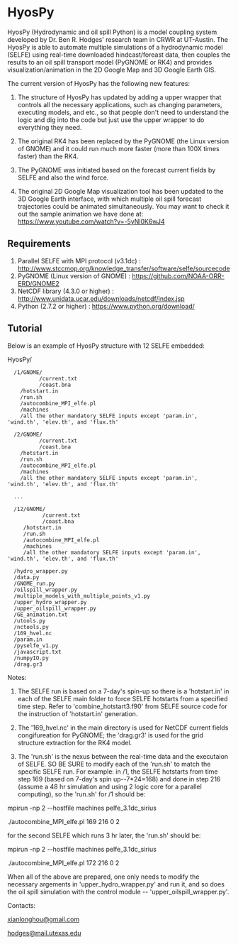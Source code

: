HyosPy
======

HyosPy (Hydrodynamic and oil spill Python) is a model coupling system developed by Dr. Ben R. Hodges' research team in CRWR at UT-Austin. The HyosPy is able to automate multiple simulations of a hydrodynamic model (SELFE) using real-time downloaded hindcast/foreast data, then couples the results to an oil spill transport model (PyGNOME or RK4) and provides visualization/animation in the 2D Google Map and 3D Google Earth GIS.

The current version of HyosPy has the following new features:

1. The structure of HyosPy has updated by adding a upper wrapper that controls all the necessary applications, such as changing parameters, executing models, and etc., so that people don't need to understand the logic and dig into the code but just use the upper wrapper to do everything they need.

2. The original RK4 has been replaced by the PyGNOME (the Linux version of GNOME) and it could run much more faster (more than 100X times faster) than the RK4.

3. The PyGNOME was initiated based on the forecast current fields by SELFE and also the wind force.

4. The original 2D Google Map visualization tool has been updated to the 3D Google Earth interface, with which multiple oil spill forecast trajectories could be animated simultaneously. You may want to check it out the sample animation we have done at: https://www.youtube.com/watch?v=-5yNl0K6wJ4

Requirements
-----
1. Parallel SELFE with MPI protocol (v3.1dc) : http://www.stccmop.org/knowledge_transfer/software/selfe/sourcecode
2. PyGNOME (Linux version of GNOME) : https://github.com/NOAA-ORR-ERD/GNOME2
3. NetCDF library (4.3.0 or higher) : http://www.unidata.ucar.edu/downloads/netcdf/index.jsp
4. Python (2.7.2 or higher) : https://www.python.org/download/

Tutorial
--------
Below is an example of HyosPy structure with 12 SELFE embedded:


HyosPy/

      /1/GNOME/
              /current.txt
              /coast.bna
        /hotstart.in
        /run.sh
        /autocombine_MPI_elfe.pl
        /machines
        /all the other mandatory SELFE inputs except 'param.in', 'wind.th', 'elev.th', and 'flux.th'
        
      /2/GNOME/
              /current.txt
              /coast.bna
        /hotstart.in
        /run.sh
        /autocombine_MPI_elfe.pl
        /machines
        /all the other mandatory SELFE inputs except 'param.in', 'wind.th', 'elev.th', and 'flux.th'
        
      ...
      
      /12/GNOME/
               /current.txt
               /coast.bna
         /hotstart.in
         /run.sh
         /autocombine_MPI_elfe.pl
         /machines
         /all the other mandatory SELFE inputs except 'param.in', 'wind.th', 'elev.th', and 'flux.th'
      
      /hydro_wrapper.py
      /data.py
      /GNOME_run.py
      /oilspill_wrapper.py
      /multiple_models_with_multiple_points_v1.py
      /upper_hydro_wrapper.py
      /upper_oilspill_wrapper.py
      /GE_animation.txt
      /utools.py
      /nctools.py
      /169_hvel.nc
      /param.in
      /pyselfe_v1.py
      /javascript.txt
      /numpyIO.py
      /drag.gr3
      
Notes:

1. The SELFE run is based on a 7-day's spin-up so there is a 'hotstart.in' in each of the SELFE main folder to force SELFE hotstarts from a specified time step. Refer to 'combine_hotstart3.f90' from SELFE source code for the instruction of 'hotstart.in' generation.
2. The '169_hvel.nc' in the main directory is used for NetCDF current fields congifureation for PyGNOME; the 'drag.gr3' is used for the grid structure extraction for the RK4 model.
       

2. The 'run.sh' is the nexus between the real-time data and the executaion of SELFE. SO BE SURE to modify each of the 'run.sh' to match the specific SELFE run. For example: in /1, the SELFE hotstarts from time step 169 (based on 7-day's spin up--7*24=168) and done in step 216 (assume a 48 hr simulation and using 2 logic core for a parallel computing), so the 'run.sh' for /1 should be:

mpirun -np 2 --hostfile machines pelfe_3.1dc_sirius

./autocombine_MPI_elfe.pl 169 216 0 2

for the second SELFE which runs 3 hr later, the 'run.sh' should be:

mpirun -np 2 --hostfile machines pelfe_3.1dc_sirius

./autocombine_MPI_elfe.pl 172 216 0 2


When all of the above are prepared, one only needs to modify the necessary argements in 'upper_hydro_wrapper.py' and run it, and so does the oil spill simulation with the control module -- 'upper_oilspill_wrapper.py'.

Contacts:

xianlonghou@gmail.com

hodges@mail.utexas.edu
 
        
     
